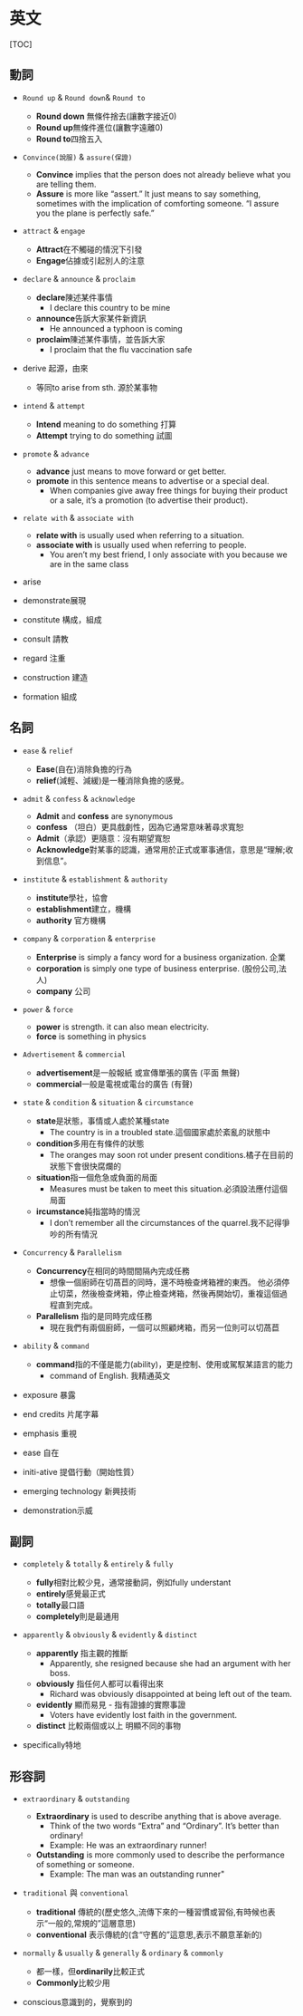 # 英文
[TOC]

## 動詞

- `Round up` & `Round down`& `Round to`
    - **Round down** 無條件捨去(讓數字接近0)
    - **Round up**無條件進位(讓數字遠離0)
    - **Round to**四捨五入

- `Convince(說服)` & `assure(保證)`
    - **Convince** implies that the person does not already believe what you are telling them.
    - **Assure** is more like “assert.” It just means to say something, sometimes with the implication of comforting someone. “I assure you the plane is perfectly safe.”

- `attract` & `engage`
    - **Attract**在不觸碰的情況下引發
    - **Engage**佔據或引起別人的注意

- `declare` & `announce` & `proclaim`
    - **declare**陳述某件事情
        - I declare this country to be mine
    - **announce**告訴大家某件新資訊
        - He announced a typhoon is coming
    - **proclaim**陳述某件事情，並告訴大家
        - I proclaim that the flu vaccination safe

- derive 起源，由來
    - 等同to arise from sth. 源於某事物

- `intend` & `attempt`
    - **Intend** meaning to do something 打算
    - **Attempt** trying to do something 試圖

- `promote` & `advance`
    - **advance** just means to move forward or get better.
    - **promote** in this sentence means to advertise or a special deal.
        - When companies give away free things for buying their product or a sale, it’s a promotion (to advertise their product).

- `relate with` & `associate with`
    - **relate with** is usually used when referring to a situation.
    - **associate with** is usually used when referring to people.
        - You aren’t my best friend, I only associate with you because we are in the same class
- arise
- demonstrate展現
- constitute 構成，組成
- consult 請教
- regard 注重
- construction 建造
- formation 組成

## 名詞

- `ease` & `relief`
    - **Ease**(自在)消除負擔的行為
    - **relief**(減輕、減緩)是一種消除負擔的感覺。

- `admit` & `confess` & `acknowledge`
    - **Admit** and **confess** are synonymous
    - **confess** （坦白）更具戲劇性，因為它通常意味著尋求寬恕
    - **Admit**（承認）更隨意：沒有期望寬恕
    - **Acknowledge**對某事的認識，通常用於正式或軍事通信，意思是“理解;收到信息”。

- `institute` & `establishment` & `authority`
    - **institute**學社，協會
    - **establishment**建立，機構
    - **authority** 官方機構

- `company` & `corporation` & `enterprise`
    - **Enterprise** is simply a fancy word for a business organization. 企業
    - **corporation** is simply one type of business enterprise. (股份公司,法人)
    - **company** 公司

- `power` & `force`
    - **power** is strength. it can also mean electricity.
    - **force** is something in physics

- `Advertisement` & `commercial`
    - **advertisement**是一般報紙 或宣傳單張的廣告 (平面 無聲)
    - **commercial**一般是電視或電台的廣告 (有聲)

- `state` & `condition` & `situation` & `circumstance`
    - **state**是狀態，事情或人處於某種state
        - The country is in a troubled state.這個國家處於紊亂的狀態中
    - **condition**多用在有條件的狀態
        - The oranges may soon rot under present conditions.橘子在目前的狀態下會很快腐爛的
    - **situation**指一個危急或負面的局面
        - Measures must be taken to meet this situation.必須設法應付這個局面
    - **ircumstance**純指當時的情況
        - I don’t remember all the circumstances of the quarrel.我不記得爭吵的所有情況

- `Concurrency` & `Parallelism`
    - **Concurrency**在相同的時間間隔內完成任務
        - 想像一個廚師在切萵苣的同時，還不時檢查烤箱裡的東西。 他必須停止切菜，然後檢查烤箱，停止檢查烤箱，然後再開始切，重複這個過程直到完成。
    - **Parallelism** 指的是同時完成任務
        - 現在我們有兩個廚師，一個可以照顧烤箱，而另一位則可以切萵苣
- `ability` & `command`
    - **command**指的不僅是能力(ability)，更是控制、使用或駕馭某語言的能力
        - command of English. 我精通英文
    
- exposure 暴露
- end credits 片尾字幕
- emphasis 重視
- ease 自在
- initi-ative 提倡行動（開始性質）
- emerging technology 新興技術
- demonstration示威

## 副詞

- `completely` & `totally` & `entirely` & `fully`
    - **fully**相對比較少見，通常接動詞，例如fully understant
    - **entirely**感覺最正式
    - **totally**最口語
    - **completely**則是最通用

- `apparently` & `obviously` & `evidently` & `distinct`
    - **apparently** 指主觀的推斷
        - Apparently, she resigned because she had an argument with her boss.
    - **obviously** 指任何人都可以看得出來
        - Richard was obviously disappointed at being left out of the team.
    - **evidently** 顯而易見 - 指有證據的實際事證
        - Voters have evidently lost faith in the government.
    - **distinct** 比較兩個或以上 明顯不同的事物
- specifically特地

## 形容詞

- `extraordinary` & `outstanding`
    - **Extraordinary** is used to describe anything that is above average.
        - Think of the two words “Extra” and “Ordinary”. It’s better than ordinary!
        - Example: He was an extraordinary runner!
    - **Outstanding** is more commonly used to describe the performance of something or someone.
        - Example: The man was an outstanding runner"

- `traditional` 與 `conventional`
    - **traditional** 傳統的(歷史悠久,流傳下來的一種習慣或習俗,有時候也表示“一般的,常規的”這層意思)
    - **conventional** 表示傳統的(含“守舊的”這意思,表示不願意革新的)

- `normally` & `usually` & `generally` & `ordinary` & `commonly`
    - 都一樣，但**ordinarily**比較正式
    - **Commonly**比較少用
    
- conscious意識到的，覺察到的